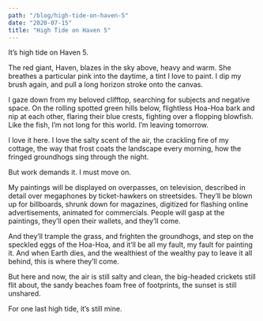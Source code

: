 ```yaml
---
path: "/blog/high-tide-on-haven-5"
date: "2020-07-15"
title: "High Tide on Haven 5"
---
```


It’s high tide on Haven 5.

The red giant, Haven, blazes in the sky above, heavy and warm. She breathes a particular pink into the daytime, a tint I love to paint. I dip my brush again, and pull a long horizon stroke onto the canvas.

I gaze down from my beloved clifftop, searching for subjects and negative space. On the rolling spotted green hills below, flightless Hoa-Hoa bark and nip at each other, flaring their blue crests, fighting over a flopping blowfish. Like the fish, I’m not long for this world. I’m leaving tomorrow.

I love it here. I love the salty scent of the air, the crackling fire of my cottage, the way that frost coats the landscape every morning, how the fringed groundhogs sing through the night.

But work demands it. I must move on.

My paintings will be displayed on overpasses, on television, described in detail over megaphones by ticket-hawkers on streetsides. They’ll be blown up for billboards, shrunk down for magazines, digitized for flashing online advertisements, animated for commercials. People will gasp at the paintings, they’ll open their wallets, and they’ll come.

And they’ll trample the grass, and frighten the groundhogs, and step on the speckled eggs of the Hoa-Hoa, and it’ll be all my fault, my fault for painting it. And when Earth dies, and the wealthiest of the wealthy pay to leave it all behind, this is where they’ll come.

But here and now, the air is still salty and clean, the big-headed crickets still flit about, the sandy beaches foam free of footprints, the sunset is still unshared.

For one last high tide, it’s still mine.
